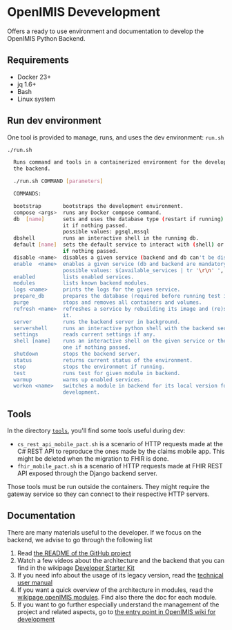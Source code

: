 # OpenIMIS Devevelopment

Offers a ready to use environment and documentation to develop the OpenIMIS
Python Backend.

## Requirements

* Docker 23+
* jq 1.6+
* Bash
* Linux system

## Run dev environment

One tool is provided to manage, runs, and uses the dev environment: `run.sh`

```bash
./run.sh                                                                                                                                                          

  Runs command and tools in a containerized environment for the development of
  the backend.

  ./run.sh COMMAND [parameters]

  COMMANDS:

  bootstrap       bootstraps the development environment.
  compose <args>  runs any Docker compose command.
  db  [name]      sets and uses the database type (restart if running) or gets
                  it if nothing passed.
                  possible values: pgsql,mssql
  dbshell         runs an interactive shell in the running db.
  default [name]  sets the default service to interact with (shell) or gets it
                  if nothing passed.
  disable <name>  disables a given service (backend and db can't be disabled).
  enable  <name>  enables a given service (db and backend are mandatory).
                  possible values: $(available_services | tr '\r\n' ',' | sed "s/.$//")
  enabled         lists enabled services.
  modules         lists known backend modules.
  logs <name>     prints the logs for the given service.
  prepare_db      prepares the database (required before running test in backend)
  purge           stops and removes all containers and volumes.
  refresh <name>  refreshes a service by rebuilding its image and (re)starting
                  it.
  server          runs the backend server in background.
  servershell     runs an interactive python shell with the backend server.
  settings        reads current settings if any.
  shell [name]    runs an interactive shell on the given service or the default
                  one if nothing passed.
  shutdown        stops the backend server.
  status          returns current status of the environment.
  stop            stops the environment if running.
  test            runs test for given module in backend.
  warmup          warms up enabled services.
  workon <name>   switches a module in backend for its local version for
                  development.
```

## Tools

In the directory [`tools`](tools/), you'll find some tools useful during dev:

* `cs_rest_api_mobile_pact.sh` is a scenario of HTTP requests made at
  the C# REST API to reproduce the ones made by the claims mobile app. This
  might be deleted when the migration to FHIR is done.
* `fhir_mobile_pact.sh` is a scenario of HTTP requests made at FHIR REST API
  exposed through the Django backend server.

Those tools must be run outside the containers. They might require the gateway
service so they can connect to their respective HTTP servers.

## Documentation

There are many materials useful to the developer. If we focus on the backend,
we advise to go through the following list

1. Read [the README of the GitHub project](https://github.com/openimis/openimis-be_py#openimis-backend-reference-implementation--windows-docker)
2. Watch a few videos about the architecture and the backend that you can find in the wikipage [Developer Starter Kit](https://openimis.atlassian.net/wiki/spaces/OP/pages/1277493249/Developer+Starter+Kit)
3. If you need info about the usage of its legacy version, read the [technical user manual](https://docs.openimis.org/en/latest/)
4. If you want a quick overview of the architecture in modules, read the [wikipage openIMIS modules](https://openimis.atlassian.net/wiki/spaces/OP/pages/589561955/openIMIS+Modules). Find also there the doc for each module.
5. If you want to go further especially understand the management of the project and related aspects, go to [the entry point in OpenIMIS wiki for development](https://openimis.atlassian.net/wiki/spaces/OP/pages/215613450/openIMIS+Development)